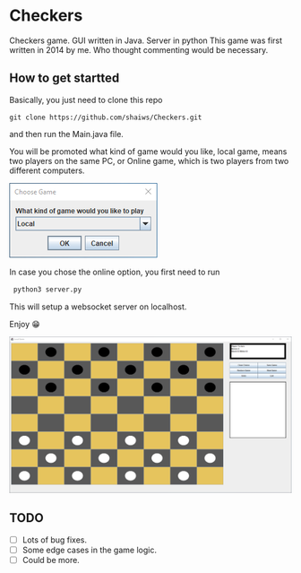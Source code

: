# Checkers
Checkers game. GUI written in Java. Server in python
This game was first written in 2014 by me. Who thought commenting would be necessary.

## How to get startted

Basically, you just need to clone this repo
```
git clone https://github.com/shaiws/Checkers.git
```
and then run the Main.java file.

You will be promoted what kind of game would you like, local game, means two players on the same PC, or Online game, which is two players from two different computers.

![Game options](https://raw.githubusercontent.com/shaiws/Checkers/master/src/res/ChooseGame.png)


In case you chose the online option, you first need to run 
```bash
 python3 server.py
```
This will setup a websocket server on localhost.

Enjoy 😁

![Game options](https://raw.githubusercontent.com/shaiws/Checkers/master/src/res/Game.png)

## TODO
- [ ] Lots of bug fixes.
- [ ] Some edge cases in the game logic.
- [ ] Could be more.
